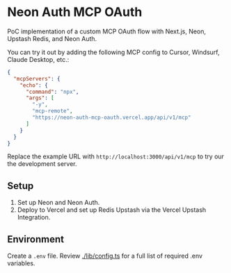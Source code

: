# Neon Auth MCP OAuth

PoC implementation of a custom MCP OAuth flow with Next.js, Neon, Upstash Redis, and Neon Auth.

You can try it out by adding the following MCP config to Cursor, Windsurf, Claude Desktop, etc.:

```json
{
  "mcpServers": {
    "echo": {
      "command": "npx",
      "args": [
        "-y",
        "mcp-remote",
        "https://neon-auth-mcp-oauth.vercel.app/api/v1/mcp"
      ]
    }
  }
}
```

Replace the example URL with `http://localhost:3000/api/v1/mcp` to try our the development server.

## Setup

1. Set up Neon and Neon Auth.
2. Deploy to Vercel and set up Redis Upstash via the Vercel Upstash Integration.

## Environment

Create a `.env` file. Review [./lib/config.ts](./lib/config.ts) for a full list of required .env variables.

